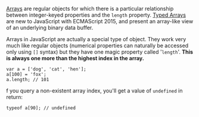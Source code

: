 [Arrays](https://developer.mozilla.org/en-US/docs/Web/JavaScript/Reference/Global_Objects/Array) are regular objects for which there is a particular relationship between integer-keyed properties and the `length` property.
[Typed Arrays](https://developer.mozilla.org/en-US/docs/Web/JavaScript/Typed_arrays) are new to JavaScript with ECMAScript 2015, and present an array-like view of an underlying binary data buffer.

Arrays in JavaScript are actually a special type of object. They work very much like regular objects (numerical properties can naturally be accessed only using `[]` syntax) but they have one magic property called '`length`'. 
**This is always one more than the highest index in the array.**

```
var a = ['dog', 'cat', 'hen'];
a[100] = 'fox';
a.length; // 101
```

f you query a non-existent array index, you'll get a value of `undefined` in return:

```
typeof a[90]; // undefined
```

